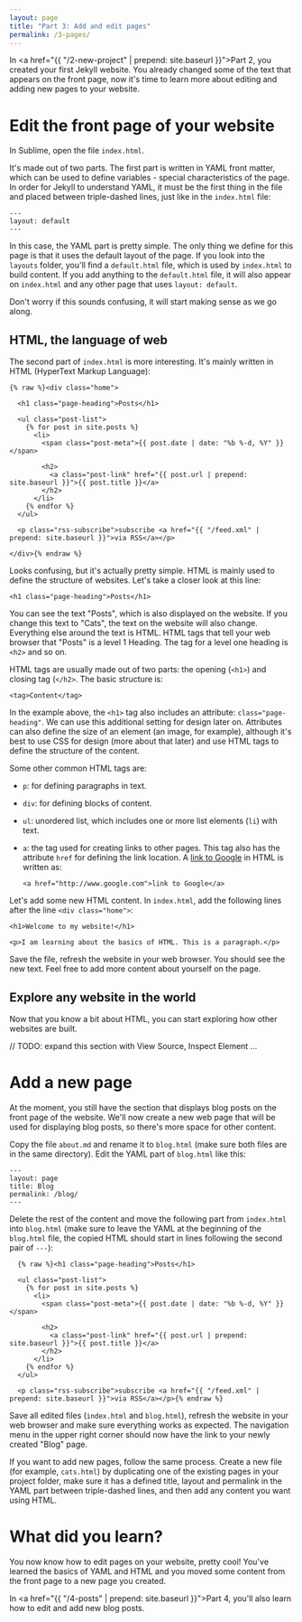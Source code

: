 ```yaml
---
layout: page
title: "Part 3: Add and edit pages"
permalink: /3-pages/
---
```


In <a href="{{ "/2-new-project" | prepend: site.baseurl }}">Part 2</a>, you created your first Jekyll website. You already changed some of the text that appears on the front page, now it's time to learn more about editing and adding new pages to your website.

# Edit the front page of your website

In Sublime, open the file `index.html`. 

It's made out of two parts. The first part is written in YAML front matter, which can be used to define variables - special characteristics of the page. In order for Jekyll to understand YAML, it must be the first thing in the file and placed between triple-dashed lines, just like in the `index.html` file:

	---
	layout: default
	---

In this case, the YAML part is pretty simple. The only thing we define for this page is that it uses the default layout of the page. If you look into the `layouts` folder, you'll find a `default.html` file, which is used by `index.html` to build content. If you add anything to the `default.html` file, it will also appear on `index.html` and any other page that uses `layout: default`.

Don't worry if this sounds confusing, it will start making sense as we go along.

## HTML, the language of web

The second part of `index.html` is more interesting. It's mainly written in HTML (HyperText Markup Language):

	{% raw %}<div class="home">

	  <h1 class="page-heading">Posts</h1>

	  <ul class="post-list">
	    {% for post in site.posts %}
	      <li>
	        <span class="post-meta">{{ post.date | date: "%b %-d, %Y" }}</span>

	        <h2>
	          <a class="post-link" href="{{ post.url | prepend: site.baseurl }}">{{ post.title }}</a>
	        </h2>
	      </li>
	    {% endfor %}
	  </ul>

	  <p class="rss-subscribe">subscribe <a href="{{ "/feed.xml" | prepend: site.baseurl }}">via RSS</a></p>

	</div>{% endraw %}

Looks confusing, but it's actually pretty simple. HTML is mainly used to define the structure of websites. Let's take a closer look at this line:

	<h1 class="page-heading">Posts</h1>

You can see the text "Posts", which is also displayed on the website. If you change this text to "Cats", the text on the website will also change. Everything else around the text is HTML. HTML tags that tell your web browser that "Posts" is a level 1 Heading. The tag for a level one heading is `<h2>` and so on.

HTML tags are usually made out of two parts: the opening (`<h1>`) and closing tag (`</h2>`. The basic structure is:

	<tag>Content</tag>

In the example above, the `<h1>` tag also includes an attribute: `class="page-heading"`. We can use this additional setting for design later on. Attributes can also define the size of an element (an image, for example), although it's best to use CSS for design (more about that later) and use HTML tags to define the structure of the content.

Some other common HTML tags are:

- `p`: for defining paragraphs in text.
- `div`: for defining blocks of content.
- `ul`: unordered list, which includes one or more list elements (`li`) with text.
- `a`: the tag used for creating links to other pages. This tag also has the attribute `href` for defining the link location. A <a href="http://www.google.com" target="_blank">link to Google</a> in HTML is written as:

	`<a href="http://www.google.com">link to Google</a>`

Let's add some new HTML content. In `index.html`, add the following lines after the line `<div class="home">`:

	<h1>Welcome to my website!</h1>

	<p>I am learning about the basics of HTML. This is a paragraph.</p>

Save the file, refresh the website in your web browser. You should see the new text. Feel free to add more content about yourself on the page.

## Explore any website in the world

Now that you know a bit about HTML, you can start exploring how other websites are built. 

// TODO: expand this section with View Source, Inspect Element ...

# Add a new page

At the moment, you still have the section that displays blog posts on the front page of the website. We'll now create a new web page that will be used for displaying blog posts, so there's more space for other content.

Copy the file `about.md` and rename it to `blog.html` (make sure both files are in the same directory). Edit the YAML part of `blog.html` like this:

	---
	layout: page
	title: Blog
	permalink: /blog/
	---

Delete the rest of the content and move the following part from `index.html` into `blog.html` (make sure to leave the YAML at the beginning of the `blog.html` file, the copied HTML should start in lines following the second pair of `---`): 

	  {% raw %}<h1 class="page-heading">Posts</h1>

	  <ul class="post-list">
	    {% for post in site.posts %}
	      <li>
	        <span class="post-meta">{{ post.date | date: "%b %-d, %Y" }}</span>

	        <h2>
	          <a class="post-link" href="{{ post.url | prepend: site.baseurl }}">{{ post.title }}</a>
	        </h2>
	      </li>
	    {% endfor %}
	  </ul>

	  <p class="rss-subscribe">subscribe <a href="{{ "/feed.xml" | prepend: site.baseurl }}">via RSS</a></p>{% endraw %}

Save all edited files (`index.html` and `blog.html`), refresh the website in your web browser and make sure everything works as expected. The navigation menu in the upper right corner should now have the link to your newly created "Blog" page.

If you want to add new pages, follow the same process. Create a new file (for example, `cats.html`) by duplicating one of the existing pages in your project folder, make sure it has a defined title, layout and permalink in the YAML part between triple-dashed lines, and then add any content you want using HTML.

# What did you learn?

You now know how to edit pages on your website, pretty cool! You've learned the basics of YAML and HTML and you moved some content from the front page to a new page you created.

In <a href="{{ "/4-posts" | prepend: site.baseurl }}">Part 4</a>, you'll also learn how to edit and add new blog posts.
